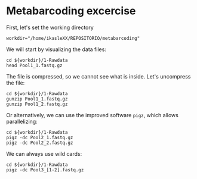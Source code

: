# Metabarcoding excercise
First, let's set the working directory
```
workdir="/home/ikasleXX/REPOSITORIO/metabarcoding"
```

We will start by visualizing the data files:
```
cd ${workdir}/1-Rawdata
head Pool1_1.fastq.gz
```

The file is compressed, so we cannot see what is inside. Let's uncompress the file:
```
cd ${workdir}/1-Rawdata
gunzip Pool1_1.fastq.gz
gunzip Pool1_2.fastq.gz
```
Or alternatively, we can use the improved software `pigz`, which allows parallelizing:
```
cd ${workdir}/1-Rawdata
pigz -dc Pool2_1.fastq.gz
pigz -dc Pool2_2.fastq.gz
```
We can always use wild cards:
```
cd ${workdir}/1-Rawdata
pigz -dc Pool3_[1-2].fastq.gz
```
